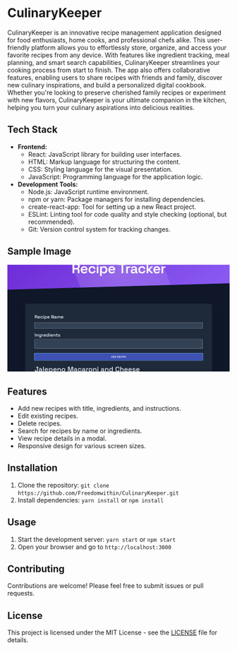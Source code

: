 # CulinaryKeeper

CulinaryKeeper is an innovative recipe management application designed for food enthusiasts, home cooks, and professional chefs alike. This user-friendly platform allows you to effortlessly store, organize, and access your favorite recipes from any device. With features like ingredient tracking, meal planning, and smart search capabilities, CulinaryKeeper streamlines your cooking process from start to finish. The app also offers collaborative features, enabling users to share recipes with friends and family, discover new culinary inspirations, and build a personalized digital cookbook. Whether you're looking to preserve cherished family recipes or experiment with new flavors, CulinaryKeeper is your ultimate companion in the kitchen, helping you turn your culinary aspirations into delicious realities.

## Tech Stack

* **Frontend:**
    * React: JavaScript library for building user interfaces.
    * HTML: Markup language for structuring the content.
    * CSS: Styling language for the visual presentation.
    * JavaScript: Programming language for the application logic.
* **Development Tools:**
    * Node.js: JavaScript runtime environment.
    * npm or yarn: Package managers for installing dependencies.
    * create-react-app: Tool for setting up a new React project.
    * ESLint: Linting tool for code quality and style checking (optional, but recommended).
    * Git: Version control system for tracking changes.
## Sample Image
![alt text](images/CulinaryKeeper.png)

## Features

* Add new recipes with title, ingredients, and instructions.
* Edit existing recipes.
* Delete recipes.
* Search for recipes by name or ingredients.
* View recipe details in a modal.
* Responsive design for various screen sizes.

## Installation

1. Clone the repository: `git clone https://github.com/Freedomwithin/CulinaryKeeper.git`
2. Install dependencies: `yarn install` or `npm install`

## Usage

1. Start the development server: `yarn start` or `npm start`
2. Open your browser and go to `http://localhost:3000`

## Contributing

Contributions are welcome! Please feel free to submit issues or pull requests.

## License

This project is licensed under the MIT License - see the [LICENSE](LICENSE) file for details.


